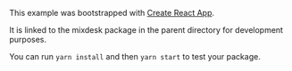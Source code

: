 This example was bootstrapped with [Create React App](https://github.com/facebook/create-react-app).

It is linked to the mixdesk package in the parent directory for development purposes.

You can run `yarn install` and then `yarn start` to test your package.
